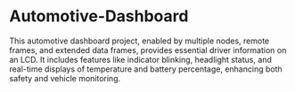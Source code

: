 # Automotive-Dashboard
This automotive dashboard project, enabled by multiple nodes, remote frames, and extended data frames, provides essential driver information on an LCD. It includes features like indicator blinking, headlight status, and real-time displays of temperature and battery percentage, enhancing both safety and vehicle monitoring.
